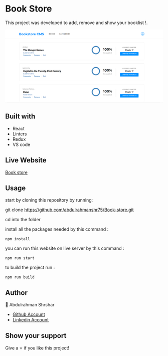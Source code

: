 # Book Store

This project was developed to add, remove and show your booklist !.

![screenshot](images/screenshot.png)

## Built with

- React
- Linters
- Redux
- VS code

## Live Website

[Book store](https://bookstore1223.herokuapp.com/)

## Usage

start by cloning this repository by running:

git clone https://github.com/abdulrahmanshr75/Book-store.git

cd into the folder

install all the packages needed by this command :

```
npm install
```

you can run this website on live server by this command :

```
npm run start
```

to build the project run :

```
npm run build
```

## Author

👤 Abdulrahman Shrshar

- [Github Account](https://github.com/abdulrahmanshr75)
- [Linkedin Account](https://www.linkedin.com/in/abdulrahman-shrshar-721144161/)

## Show your support

Give a ⭐️ if you like this project!
